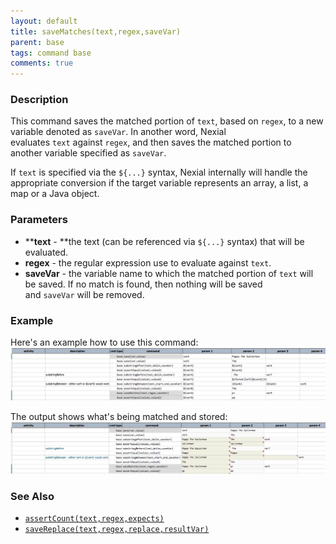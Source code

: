 ```yaml
---
layout: default
title: saveMatches(text,regex,saveVar)
parent: base
tags: command base
comments: true
---
```



### Description
This command saves the matched portion of `text`, based on `regex`, to a new variable denoted as `saveVar`. In 
another word, Nexial evaluates `text` against `regex`, and then saves the matched portion to another variable 
specified as `saveVar`.

If `text` is specified via the `${...}` syntax, Nexial internally will handle the appropriate conversion if the 
target variable represents an array, a list, a map or a Java object.


### Parameters
- ****text** - **the text (can be referenced via `${...}` syntax) that will be evaluated.
- **regex** - the regular expression use to evaluate against `text`.
- **saveVar** - the variable name to which the matched portion of `text` will be saved. If no match is found, then 
  nothing will be saved and `saveVar` will be removed.


### Example
Here's an example how to use this command:<br/>
![script](image/saveMatches_01.png)

The output shows what's being matched and stored:<br/>
![output](image/saveMatches_02.png)


### See Also
- [`assertCount(text,regex,expects)`](assertCount(text,regex,expects))
- [`saveReplace(text,regex,replace,resultVar)`](saveReplace(text,regex,replace,resultVar))
